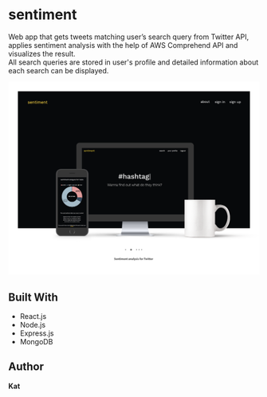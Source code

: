 # sentiment

Web app that gets tweets matching user’s search query from Twitter API, applies sentiment analysis with the help of AWS Comprehend API and visualizes the result.\
All search queries are stored in user's profile and detailed information about each search can be displayed.

![Landing page](/src/app/assets/images/sentiment.png?raw=true)

## Built With

-   React.js
-   Node.js
-   Express.js
-   MongoDB

## Author

**Kat**
